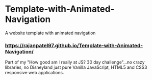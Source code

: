 # Template-with-Animated-Navigation
A website template with animated navigation

### https://rajanpatel97.github.io/Template-with-Animated-Navigation/

Part of my "How good am I really at JS? 30 day challenge"...no crazy libraries, no Disneyland just pure Vanilla JavaScript, HTML5 and CSS3 responsive web applications.

